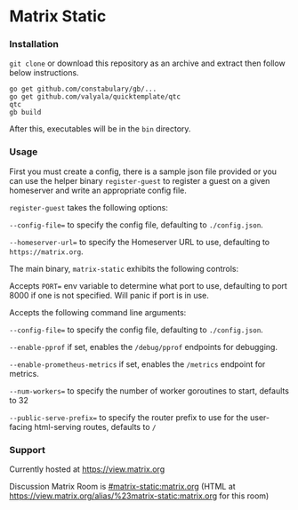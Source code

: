 Matrix Static
===========

### Installation
`git clone` or download this repository as an archive and extract then follow below instructions.

```
go get github.com/constabulary/gb/...
go get github.com/valyala/quicktemplate/qtc
qtc
gb build
```
After this, executables will be in the `bin` directory.


### Usage
First you must create a config, there is a sample json file provided or you can use the helper binary `register-guest` to register a guest on a given homeserver and write an appropriate config file.

`register-guest` takes the following options:

`--config-file=` to specify the config file, defaulting to `./config.json`.

`--homeserver-url=` to specify the Homeserver URL to use, defaulting to `https://matrix.org`.



The main binary, `matrix-static` exhibits the following controls:

Accepts `PORT=` env variable to determine what port to use, defaulting to port 8000 if one is not specified. Will panic if port is in use.

Accepts the following command line arguments:

`--config-file=` to specify the config file, defaulting to `./config.json`.

`--enable-pprof` if set, enables the `/debug/pprof` endpoints for debugging.

`--enable-prometheus-metrics` if set, enables the `/metrics` endpoint for metrics.

`--num-workers=` to specify the number of worker goroutines to start, defaults to 32

`--public-serve-prefix=` to specify the router prefix to use for the user-facing html-serving routes, defaults to `/`



### Support

Currently hosted at https://view.matrix.org

Discussion Matrix Room is [#matrix-static:matrix.org](https://matrix.to/#/#matrix-static:matrix.org) (HTML at https://view.matrix.org/alias/%23matrix-static:matrix.org for this room)
